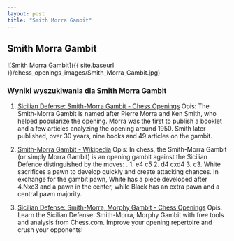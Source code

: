 ```yaml
---
layout: post
title: "Smith Morra Gambit"
---
```


## Smith Morra Gambit
![Smith Morra Gambit]({{ site.baseurl }}/chess_openings_images/Smith_Morra_Gambit.jpg)

### Wyniki wyszukiwania dla Smith Morra Gambit
1. [Sicilian Defense: Smith-Morra Gambit - Chess Openings](https://www.chess.com/openings/Sicilian-Defense-Smith-Morra-Gambit)
   Opis: The Smith-Morra Gambit is named after Pierre Morra and Ken Smith, who helped popularize the opening. Morra was the first to publish a booklet and a few articles analyzing the opening around 1950. Smith later published, over 30 years, nine books and 49 articles on the gambit.

2. [Smith-Morra Gambit - Wikipedia](https://en.wikipedia.org/wiki/Smith–Morra_Gambit)
   Opis: In chess, the Smith-Morra Gambit (or simply Morra Gambit) is an opening gambit against the Sicilian Defence distinguished by the moves: . 1. e4 c5 2. d4 cxd4 3. c3. White sacrifices a pawn to develop quickly and create attacking chances. In exchange for the gambit pawn, White has a piece developed after 4.Nxc3 and a pawn in the center, while Black has an extra pawn and a central pawn majority.

3. [Sicilian Defense: Smith-Morra, Morphy Gambit - Chess Openings](https://www.chess.com/openings/Sicilian-Defense-Smith-Morra-Morphy-Gambit)
   Opis: Learn the Sicilian Defense: Smith-Morra, Morphy Gambit with free tools and analysis from Chess.com. Improve your opening repertoire and crush your opponents!